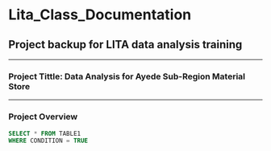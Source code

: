 # Lita_Class_Documentation
## Project backup for LITA data analysis training
---
### Project Tittle: Data Analysis for Ayede Sub-Region Material Store
---
### Project Overview
```SQL
SELECT * FROM TABLE1
WHERE CONDITION = TRUE
```
